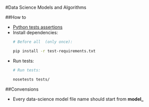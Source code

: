 #Data Science Models and Algorithms

##How to
- [Python tests assertions](https://www.tutorialspoint.com/unittest_framework/unittest_framework_assertion.htm)
- Install dependencies:
    ```bash
    # Before all  (only once):
  
    pip install -r test-requirements.txt
    ```
- Run tests:
    ```bash 
    # Run tests:
    
    nosetests tests/
    ```

##Convensions
- Every data-science model file name should start from **model_**